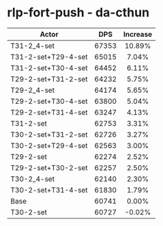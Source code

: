 # rlp-fort-push - da-cthun
| Actor | DPS | Increase |
|---|:---:|:---:|
|T31-2_4-set|67353|10.89%|
|T31-2-set+T29-4-set|65015|7.04%|
|T31-2-set+T30-4-set|64452|6.11%|
|T29-2-set+T31-2-set|64232|5.75%|
|T29-2_4-set|64174|5.65%|
|T29-2-set+T30-4-set|63800|5.04%|
|T29-2-set+T31-4-set|63247|4.13%|
|T31-2-set|62753|3.31%|
|T30-2-set+T31-2-set|62726|3.27%|
|T30-2-set+T29-4-set|62563|3.00%|
|T29-2-set|62274|2.52%|
|T29-2-set+T30-2-set|62257|2.50%|
|T30-2_4-set|62140|2.30%|
|T30-2-set+T31-4-set|61830|1.79%|
|Base|60741|0.00%|
|T30-2-set|60727|-0.02%|
